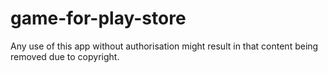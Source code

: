 # game-for-play-store

Any use of this app without authorisation might result  in that content being removed due to copyright.
